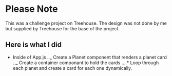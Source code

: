 # Please Note

This was a challenge project on Treehouse. The design was not done by me but supplied by Treehouse for the base of the project.

## Here is what I did

- Inside of App.js
  .._ Create a Planet component that renders a planet card
  .._ Create a container componant to hold the cards
  ....\* Loop through each planet and create a card for each one dynamically.
